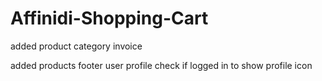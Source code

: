 # Affinidi-Shopping-Cart

added product category
invoice

added products
footer
user profile
check if logged in to show profile icon
